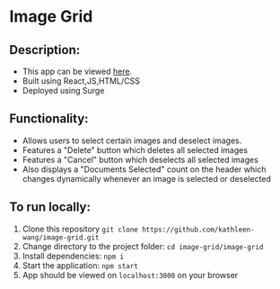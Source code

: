 # Image Grid  

## Description:
- This app can be viewed [here](http://kathleenwang-adobe-image-grid.surge.sh/). 
- Built using React,JS,HTML/CSS
- Deployed using Surge 

## Functionality:
  - Allows users to select certain images and deselect images. 
  - Features a "Delete" button which deletes all selected images
  - Features a "Cancel" button which deselects all selected images
  - Also displays a "Documents Selected" count on the header which changes dynamically whenever an image is selected or deselected

## To run locally: 
1. Clone this repository `git clone https://github.com/kathleen-wang/image-grid.git` 
2. Change directory to the project folder: `cd image-grid/image-grid`
3. Install dependencies: `npm i` 
4. Start the application: `npm start`
5. App should be viewed on `localhost:3000` on your browser 

 

